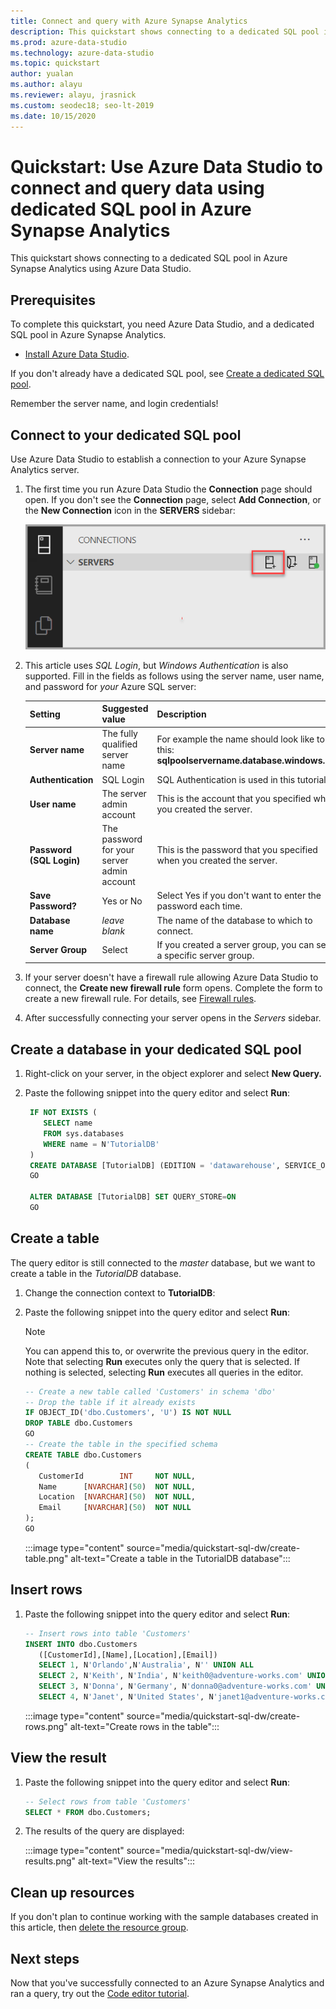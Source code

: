 ```yaml
---
title: Connect and query with Azure Synapse Analytics
description: This quickstart shows connecting to a dedicated SQL pool in Azure Synapse Analytics using Azure Data Studio.
ms.prod: azure-data-studio
ms.technology: azure-data-studio
ms.topic: quickstart
author: yualan
ms.author: alayu
ms.reviewer: alayu, jrasnick
ms.custom: seodec18; seo-lt-2019
ms.date: 10/15/2020
---
```


# Quickstart: Use Azure Data Studio to connect and query data using dedicated SQL pool in Azure Synapse Analytics

This quickstart shows connecting to a dedicated SQL pool in Azure Synapse Analytics using Azure Data Studio.

## Prerequisites
To complete this quickstart, you need Azure Data Studio, and a dedicated SQL pool in Azure Synapse Analytics.

- [Install Azure Data Studio](./download-azure-data-studio.md).

If you don't already have a dedicated SQL pool, see [Create a dedicated SQL pool](/azure/sql-data-warehouse/sql-data-warehouse-get-started-provision).

Remember the server name, and login credentials!


## Connect to your dedicated SQL pool

Use Azure Data Studio to establish a connection to your Azure Synapse Analytics server.

1. The first time you run Azure Data Studio the **Connection** page should open. If you don't see the **Connection** page, select **Add Connection**, or the **New Connection** icon in the **SERVERS** sidebar:
   
   ![New Connection Icon](media/quickstart-sql-dw/new-connection-icon.png)

2. This article uses *SQL Login*, but *Windows Authentication* is also supported. Fill in the fields as follows using the server name, user name, and password for *your* Azure SQL server:

   |   Setting    | Suggested value | Description |
   |--------------|-----------------|-------------| 
   | **Server name** | The fully qualified server name | For example the name should look like to this: **sqlpoolservername.database.windows.net**. |
   | **Authentication** | SQL Login| SQL Authentication is used in this tutorial. |
   | **User name** | The server admin account | This is the account that you specified when you created the server. |
   | **Password (SQL Login)** | The password for your server admin account | This is the password that you specified when you created the server. |
   | **Save Password?** | Yes or No | Select Yes if you don't want to enter the password each time. |
   | **Database name** | *leave blank* | The name of the database to which to connect. |
   | **Server Group** | Select <Default> | If you created a server group, you can set to a specific server group. | 

3. If your server doesn't have a firewall rule allowing Azure Data Studio to connect, the **Create new firewall rule** form opens. Complete the form to create a new firewall rule. For details, see [Firewall rules](/azure/sql-database/sql-database-firewall-configure).

4. After successfully connecting your server opens in the *Servers* sidebar.

## Create a database in your dedicated SQL pool

1. Right-click on your server, in the object explorer and select **New Query.**

2. Paste the following snippet into the query editor and select **Run**:

   ```sql
    IF NOT EXISTS (
       SELECT name
       FROM sys.databases
       WHERE name = N'TutorialDB'
    )
    CREATE DATABASE [TutorialDB] (EDITION = 'datawarehouse', SERVICE_OBJECTIVE='DW100');
    GO  
    
    ALTER DATABASE [TutorialDB] SET QUERY_STORE=ON
    GO
   ```

## Create a table

The query editor is still connected to the *master* database, but we want to create a table in the *TutorialDB* database. 

1. Change the connection context to **TutorialDB**:

2. Paste the following snippet into the query editor and select **Run**:

   > [!NOTE]
   > You can append this to, or overwrite the previous query in the editor. Note that selecting **Run** executes only the query that is selected. If nothing is selected, selecting **Run** executes all queries in the editor.

   ```sql
   -- Create a new table called 'Customers' in schema 'dbo'
   -- Drop the table if it already exists
   IF OBJECT_ID('dbo.Customers', 'U') IS NOT NULL
   DROP TABLE dbo.Customers
   GO
   -- Create the table in the specified schema
   CREATE TABLE dbo.Customers
   (
      CustomerId        INT     NOT NULL,
      Name      [NVARCHAR](50)  NOT NULL,
      Location  [NVARCHAR](50)  NOT NULL,
      Email     [NVARCHAR](50)  NOT NULL
   );
   GO
   ```

    :::image type="content" source="media/quickstart-sql-dw/create-table.png" alt-text="Create a table in the TutorialDB database":::


## Insert rows

1. Paste the following snippet into the query editor and select **Run**:

   ```sql
   -- Insert rows into table 'Customers'
   INSERT INTO dbo.Customers
      ([CustomerId],[Name],[Location],[Email])
      SELECT 1, N'Orlando',N'Australia', N'' UNION ALL
      SELECT 2, N'Keith', N'India', N'keith0@adventure-works.com' UNION ALL
      SELECT 3, N'Donna', N'Germany', N'donna0@adventure-works.com' UNION ALL
      SELECT 4, N'Janet', N'United States', N'janet1@adventure-works.com'
   ```

    :::image type="content" source="media/quickstart-sql-dw/create-rows.png" alt-text="Create rows in the table":::

## View the result

1. Paste the following snippet into the query editor and select **Run**:

   ```sql
   -- Select rows from table 'Customers'
   SELECT * FROM dbo.Customers;
   ```

2. The results of the query are displayed:

    :::image type="content" source="media/quickstart-sql-dw/view-results.png" alt-text="View the results":::


## Clean up resources

If you don't plan to continue working with the sample databases created in this article, then [delete the resource group](/azure/azure/synapse-analytics/sql-data-warehouse/create-data-warehouse-portal#clean-up-resources).

## Next steps

Now that you've successfully connected to an Azure Synapse Analytics and ran a query, try out the [Code editor tutorial](tutorial-sql-editor.md).